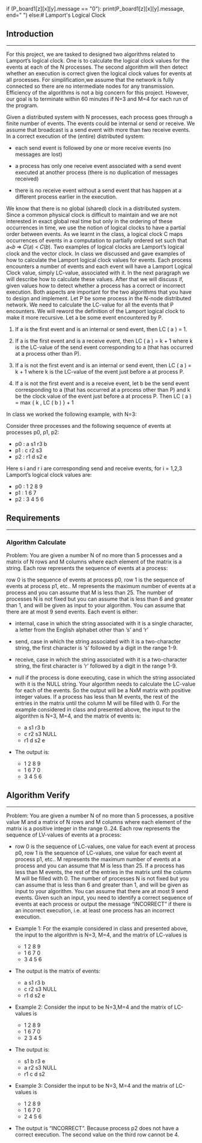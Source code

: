  if (P_board1[z][x][y].message == "0"):
                    print(P_board1[z][x][y].message, end=" ")
                else:# Lamport's Logical Clock

## Introduction
___
For this project, we are tasked to designed two algorithms related to Lamport’s logical clock. One is to calculate the logical clock values for the events at each of the N processes. The second algorithm will then detect whether an execution is correct given the logical clock values for events at all processes. For simplification,we assume that the network is fully connected so there are no intermediate nodes for any transmission. Efficiency of the algorithms is not a big concern for this project. However, our goal is to terminate within 60 minutes if N=3 and M=4 for each run of the program.

Given a distributed system with N processes, each process goes through a finite number of events. The events could be internal or send or receive. We assume that broadcast is a send event with more than two receive events. In a correct execution of the (entire) distributed system:

- each send event is followed by one or more receive events (no messages are lost)

- a process has only one receive event associated with a send event executed at another process (there is no duplication of messages received)

- there is no receive event without a send event that has happen at a different process earlier in the execution.

We know that there is no global (shared) clock in a distributed system. Since a common physical clock is difficult to maintain and we are not interested in exact global real time but only in the ordering of these occurrences in time, we use the notion of logical clocks to have a partial order between events. As we learnt in the class, a logical clock C maps occurrences of events in a computation to partially ordered set
such that 𝑎≺𝑏 ⇒ 𝐶(𝑎) < 𝐶(𝑏). Two examples of logical clocks are Lamport’s logical clock and the vector clock. In class we discussed and gave examples of how to calculate the Lamport logical clock values for events. Each process encounters a number of events and each event will have a Lamport Logical Clock value, simply LC-value, associated with it. In the next paragraph we will describe how to calculate these values.
After that we will discuss if, given values how to detect whether a process has a correct or incorrect execution. Both aspects are important for the two algorithms that you have to design and implement. Let P be some process in the N-node distributed network. We need to calculate the LC-value for all the events that P encounters.
We will reword the definition of the Lamport logical clock to make it more recursive. Let a be some event encountered by P.

1. If a is the first event and is an internal or send event, then LC ( a ) = 1.

2. If a is the first event and is a receive event, then LC ( a ) = k + 1 where k is the LC-value of the send event corresponding to a (that has occurred at a process other than P).

3. If a is not the first event and is an internal or send event, then LC ( a ) = k + 1 where k is the LC-value of the event just before a at process P.

4. If a is not the first event and is a receive event, let b be the send event corresponding to a (that has occurred at a process other than P) and k be the clock value of the event just before a at process P. Then
LC ( a ) = max { k , LC ( b ) } + 1

In class we worked the following example, with N=3:

Consider three processes and the following sequence of events at processes p0, p1, p2:

-    p0 : a s1 r3 b
-    p1 : c r2 s3
-    p2 : r1 d s2 e

Here s i and r i are corresponding send and receive events, for i = 1,2,3
Lamport’s logical clock values are:

-    p0 : 1 2 8 9
-    p1 : 1 6 7
-    p2 : 3 4 5 6

## Requirements
___

### Algorithm Calculate
Problem: You are given a number N of no more than 5 processes and a matrix of N rows and M columns
where each element of the matrix is a string. Each row represents the sequence of events at a process:

row 0 is the sequence of events at process p0, row 1 is the sequence of events at process p1, etc.. M
represents the maximum number of events at a process and you can assume that M is less than 25. The number of processes N is not fixed but you can assume that is less than 6 and greater than 1, and will be given as input to your algorithm. You can assume that there are at most 9 send events. Each event is either:

- internal, case in which the string associated with it is a single character, a letter from the English alphabet other than ‘s’ and ‘r’

- send, case in which the string associated with it is a two-character string, the first character is ‘s’ followed by a digit in the range 1-9.

- receive, case in which the string associated with it is a two-character string, the first character is ‘r’ followed by a digit in the range 1-9.

- null if the process is done executing, case in which the string associated with it is the NULL string. Your algorithm needs to calculate the LC-value for each of the events. So the output will be a NxM matrix with positive integer values. If a process has less than M events, the rest of the entries in the matrix until the column M will be filled with 0. For the example considered in class and presented above, the input to the algorithm is N=3, M=4, and the
matrix of events is:

    - a s1 r3 b
    - c r2 s3 NULL
    - r1 d s2 e
-   The output is:

    - 1 2 8 9
    - 1 6 7 0
    - 3 4 5 6

## Algorithm Verify
___
Problem: You are given a number N of no more than 5 processes, a positive value M and a matrix of N rows and M columns where each element of the matrix is a positive integer in the range 0..24. Each row represents the sequence of LV-values of events at a process:

- row 0 is the sequence of LC-values, one
value for each event at process p0, row 1 is the sequence of LC-values, one value for each event at process p1, etc.. M represents the maximum number of events at a process and you can assume that M is less than 25. If a process has less than M events, the rest of the entries in the matrix until the column M
will be filled with 0. The number of processes N is not fixed but you can assume that is less than 6 and greater than 1, and will be given as input to your algorithm. You can assume that there are at most 9 send events. Given such an input, you need to identify a correct sequence of events at each process or output
the message “INCORRECT” if there is an incorrect execution, i.e. at least one process has an incorrect execution.

-   Example 1: For the example considered in class and presented above, the input to the algorithm is N=3, M=4, and the matrix of LC-values is

    - 1 2 8 9
    - 1 6 7 0
    - 3 4 5 6

-   The output is the matrix of events:
    - a s1 r3 b
    - c r2 s3 NULL
    - r1 d s2 e

-   Example 2: Consider the input to be N=3,M=4 and the matrix of LC-values is
    - 1 2 8 9
    - 1 6 7 0
    - 2 3 4 5

-   The output is:
    - s1 b r3 e
    - a r2 s3 NULL
    - r1 c d s2

-   Example 3: Consider the input to be N=3, M=4 and the matrix of LC-values is

    - 1 2 8 9
    - 1 6 7 0
    - 2 4 5 6

-   The output is “INCORRECT”. Because process p2 does not have a correct execution. The second value on the third row cannot be 4.
